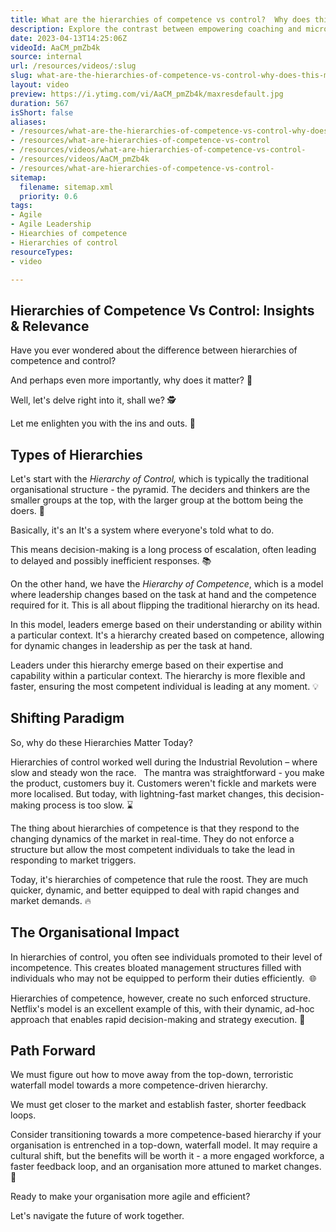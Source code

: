 ```yaml
---
title: What are the hierarchies of competence vs control?  Why does this matter?
description: Explore the contrast between empowering coaching and micromanagement in hierarchies of competence vs control with Martin Hinshelwood.
date: 2023-04-13T14:25:06Z
videoId: AaCM_pmZb4k
source: internal
url: /resources/videos/:slug
slug: what-are-the-hierarchies-of-competence-vs-control-why-does-this-matter
layout: video
preview: https://i.ytimg.com/vi/AaCM_pmZb4k/maxresdefault.jpg
duration: 567
isShort: false
aliases:
- /resources/what-are-the-hierarchies-of-competence-vs-control-why-does-this-matter
- /resources/what-are-hierarchies-of-competence-vs-control
- /resources/videos/what-are-hierarchies-of-competence-vs-control-
- /resources/videos/AaCM_pmZb4k
- /resources/what-are-hierarchies-of-competence-vs-control-
sitemap:
  filename: sitemap.xml
  priority: 0.6
tags:
- Agile
- Agile Leadership
- Hiearchies of competence
- Hierarchies of control
resourceTypes:
- video

---
```



## Hierarchies of Competence Vs Control: Insights & Relevance

Have you ever wondered about the difference between hierarchies of competence and control?

And perhaps even more importantly, why does it matter? 💭

Well, let's delve right into it, shall we? 🕵️

Let me enlighten you with the ins and outs. 🚀

## Types of Hierarchies

Let's start with the _Hierarchy of Control,_ which is typically the traditional organisational structure - the pyramid. The deciders and thinkers are the smaller groups at the top, with the larger group at the bottom being the doers. 🧩

Basically, it's an It's a system where everyone's told what to do.

This means decision-making is a long process of escalation, often leading to delayed and possibly inefficient responses. 📚

On the other hand, we have the _Hierarchy of Competence_, which is a model where leadership changes based on the task at hand and the competence required for it. This is all about flipping the traditional hierarchy on its head.

In this model, leaders emerge based on their understanding or ability within a particular context. It's a hierarchy created based on competence, allowing for dynamic changes in leadership as per the task at hand.

Leaders under this hierarchy emerge based on their expertise and capability within a particular context. The hierarchy is more flexible and faster, ensuring the most competent individual is leading at any moment. 💡

## Shifting Paradigm

So, why do these Hierarchies Matter Today?

Hierarchies of control worked well during the Industrial Revolution – where slow and steady won the race.   The mantra was straightforward - you make the product, customers buy it. Customers weren't fickle and markets were more localised. But today, with lightning-fast market changes, this decision-making process is too slow. ⌛

The thing about hierarchies of competence is that they respond to the changing dynamics of the market in real-time. They do not enforce a structure but allow the most competent individuals to take the lead in responding to market triggers.

Today, it's hierarchies of competence that rule the roost. They are much quicker, dynamic, and better equipped to deal with rapid changes and market demands. 🔥

## The Organisational Impact

In hierarchies of control, you often see individuals promoted to their level of incompetence. This creates bloated management structures filled with individuals who may not be equipped to perform their duties efficiently.  🌐

Hierarchies of competence, however, create no such enforced structure. Netflix's model is an excellent example of this, with their dynamic, ad-hoc approach that enables rapid decision-making and strategy execution. 🎯

## Path Forward

We must figure out how to move away from the top-down, terroristic waterfall model towards a more competence-driven hierarchy.

We must get closer to the market and establish faster, shorter feedback loops.

Consider transitioning towards a more competence-based hierarchy if your organisation is entrenched in a top-down, waterfall model. It may require a cultural shift, but the benefits will be worth it - a more engaged workforce, a faster feedback loop, and an organisation more attuned to market changes. 💪

Ready to make your organisation more agile and efficient?

Let's navigate the future of work together.
